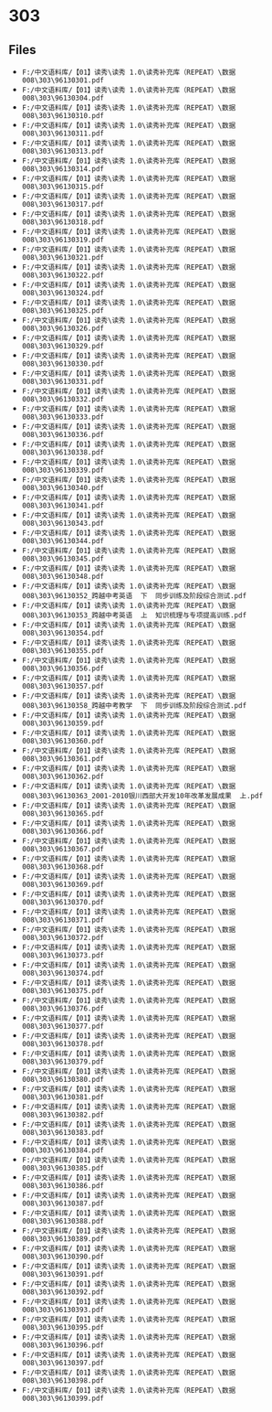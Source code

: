 # 303

## Files

- `F:/中文语料库/【01】读秀\读秀 1.0\读秀补充库（REPEAT）\数据008\303\96130301.pdf`
- `F:/中文语料库/【01】读秀\读秀 1.0\读秀补充库（REPEAT）\数据008\303\96130304.pdf`
- `F:/中文语料库/【01】读秀\读秀 1.0\读秀补充库（REPEAT）\数据008\303\96130310.pdf`
- `F:/中文语料库/【01】读秀\读秀 1.0\读秀补充库（REPEAT）\数据008\303\96130311.pdf`
- `F:/中文语料库/【01】读秀\读秀 1.0\读秀补充库（REPEAT）\数据008\303\96130313.pdf`
- `F:/中文语料库/【01】读秀\读秀 1.0\读秀补充库（REPEAT）\数据008\303\96130314.pdf`
- `F:/中文语料库/【01】读秀\读秀 1.0\读秀补充库（REPEAT）\数据008\303\96130315.pdf`
- `F:/中文语料库/【01】读秀\读秀 1.0\读秀补充库（REPEAT）\数据008\303\96130317.pdf`
- `F:/中文语料库/【01】读秀\读秀 1.0\读秀补充库（REPEAT）\数据008\303\96130318.pdf`
- `F:/中文语料库/【01】读秀\读秀 1.0\读秀补充库（REPEAT）\数据008\303\96130319.pdf`
- `F:/中文语料库/【01】读秀\读秀 1.0\读秀补充库（REPEAT）\数据008\303\96130321.pdf`
- `F:/中文语料库/【01】读秀\读秀 1.0\读秀补充库（REPEAT）\数据008\303\96130322.pdf`
- `F:/中文语料库/【01】读秀\读秀 1.0\读秀补充库（REPEAT）\数据008\303\96130324.pdf`
- `F:/中文语料库/【01】读秀\读秀 1.0\读秀补充库（REPEAT）\数据008\303\96130325.pdf`
- `F:/中文语料库/【01】读秀\读秀 1.0\读秀补充库（REPEAT）\数据008\303\96130326.pdf`
- `F:/中文语料库/【01】读秀\读秀 1.0\读秀补充库（REPEAT）\数据008\303\96130329.pdf`
- `F:/中文语料库/【01】读秀\读秀 1.0\读秀补充库（REPEAT）\数据008\303\96130330.pdf`
- `F:/中文语料库/【01】读秀\读秀 1.0\读秀补充库（REPEAT）\数据008\303\96130331.pdf`
- `F:/中文语料库/【01】读秀\读秀 1.0\读秀补充库（REPEAT）\数据008\303\96130332.pdf`
- `F:/中文语料库/【01】读秀\读秀 1.0\读秀补充库（REPEAT）\数据008\303\96130333.pdf`
- `F:/中文语料库/【01】读秀\读秀 1.0\读秀补充库（REPEAT）\数据008\303\96130336.pdf`
- `F:/中文语料库/【01】读秀\读秀 1.0\读秀补充库（REPEAT）\数据008\303\96130338.pdf`
- `F:/中文语料库/【01】读秀\读秀 1.0\读秀补充库（REPEAT）\数据008\303\96130339.pdf`
- `F:/中文语料库/【01】读秀\读秀 1.0\读秀补充库（REPEAT）\数据008\303\96130340.pdf`
- `F:/中文语料库/【01】读秀\读秀 1.0\读秀补充库（REPEAT）\数据008\303\96130341.pdf`
- `F:/中文语料库/【01】读秀\读秀 1.0\读秀补充库（REPEAT）\数据008\303\96130343.pdf`
- `F:/中文语料库/【01】读秀\读秀 1.0\读秀补充库（REPEAT）\数据008\303\96130344.pdf`
- `F:/中文语料库/【01】读秀\读秀 1.0\读秀补充库（REPEAT）\数据008\303\96130345.pdf`
- `F:/中文语料库/【01】读秀\读秀 1.0\读秀补充库（REPEAT）\数据008\303\96130348.pdf`
- `F:/中文语料库/【01】读秀\读秀 1.0\读秀补充库（REPEAT）\数据008\303\96130352_跨越中考英语  下  同步训练及阶段综合测试.pdf`
- `F:/中文语料库/【01】读秀\读秀 1.0\读秀补充库（REPEAT）\数据008\303\96130353_跨越中考英语  上  知识梳理与专项提高训练.pdf`
- `F:/中文语料库/【01】读秀\读秀 1.0\读秀补充库（REPEAT）\数据008\303\96130354.pdf`
- `F:/中文语料库/【01】读秀\读秀 1.0\读秀补充库（REPEAT）\数据008\303\96130355.pdf`
- `F:/中文语料库/【01】读秀\读秀 1.0\读秀补充库（REPEAT）\数据008\303\96130356.pdf`
- `F:/中文语料库/【01】读秀\读秀 1.0\读秀补充库（REPEAT）\数据008\303\96130357.pdf`
- `F:/中文语料库/【01】读秀\读秀 1.0\读秀补充库（REPEAT）\数据008\303\96130358_跨越中考教学  下  同步训练及阶段综合测试.pdf`
- `F:/中文语料库/【01】读秀\读秀 1.0\读秀补充库（REPEAT）\数据008\303\96130359.pdf`
- `F:/中文语料库/【01】读秀\读秀 1.0\读秀补充库（REPEAT）\数据008\303\96130360.pdf`
- `F:/中文语料库/【01】读秀\读秀 1.0\读秀补充库（REPEAT）\数据008\303\96130361.pdf`
- `F:/中文语料库/【01】读秀\读秀 1.0\读秀补充库（REPEAT）\数据008\303\96130362.pdf`
- `F:/中文语料库/【01】读秀\读秀 1.0\读秀补充库（REPEAT）\数据008\303\96130363_2001-2010银川西部大开发10年改革发展成果  上.pdf`
- `F:/中文语料库/【01】读秀\读秀 1.0\读秀补充库（REPEAT）\数据008\303\96130365.pdf`
- `F:/中文语料库/【01】读秀\读秀 1.0\读秀补充库（REPEAT）\数据008\303\96130366.pdf`
- `F:/中文语料库/【01】读秀\读秀 1.0\读秀补充库（REPEAT）\数据008\303\96130367.pdf`
- `F:/中文语料库/【01】读秀\读秀 1.0\读秀补充库（REPEAT）\数据008\303\96130368.pdf`
- `F:/中文语料库/【01】读秀\读秀 1.0\读秀补充库（REPEAT）\数据008\303\96130369.pdf`
- `F:/中文语料库/【01】读秀\读秀 1.0\读秀补充库（REPEAT）\数据008\303\96130370.pdf`
- `F:/中文语料库/【01】读秀\读秀 1.0\读秀补充库（REPEAT）\数据008\303\96130371.pdf`
- `F:/中文语料库/【01】读秀\读秀 1.0\读秀补充库（REPEAT）\数据008\303\96130372.pdf`
- `F:/中文语料库/【01】读秀\读秀 1.0\读秀补充库（REPEAT）\数据008\303\96130373.pdf`
- `F:/中文语料库/【01】读秀\读秀 1.0\读秀补充库（REPEAT）\数据008\303\96130374.pdf`
- `F:/中文语料库/【01】读秀\读秀 1.0\读秀补充库（REPEAT）\数据008\303\96130375.pdf`
- `F:/中文语料库/【01】读秀\读秀 1.0\读秀补充库（REPEAT）\数据008\303\96130376.pdf`
- `F:/中文语料库/【01】读秀\读秀 1.0\读秀补充库（REPEAT）\数据008\303\96130377.pdf`
- `F:/中文语料库/【01】读秀\读秀 1.0\读秀补充库（REPEAT）\数据008\303\96130378.pdf`
- `F:/中文语料库/【01】读秀\读秀 1.0\读秀补充库（REPEAT）\数据008\303\96130379.pdf`
- `F:/中文语料库/【01】读秀\读秀 1.0\读秀补充库（REPEAT）\数据008\303\96130380.pdf`
- `F:/中文语料库/【01】读秀\读秀 1.0\读秀补充库（REPEAT）\数据008\303\96130381.pdf`
- `F:/中文语料库/【01】读秀\读秀 1.0\读秀补充库（REPEAT）\数据008\303\96130382.pdf`
- `F:/中文语料库/【01】读秀\读秀 1.0\读秀补充库（REPEAT）\数据008\303\96130383.pdf`
- `F:/中文语料库/【01】读秀\读秀 1.0\读秀补充库（REPEAT）\数据008\303\96130384.pdf`
- `F:/中文语料库/【01】读秀\读秀 1.0\读秀补充库（REPEAT）\数据008\303\96130385.pdf`
- `F:/中文语料库/【01】读秀\读秀 1.0\读秀补充库（REPEAT）\数据008\303\96130386.pdf`
- `F:/中文语料库/【01】读秀\读秀 1.0\读秀补充库（REPEAT）\数据008\303\96130387.pdf`
- `F:/中文语料库/【01】读秀\读秀 1.0\读秀补充库（REPEAT）\数据008\303\96130388.pdf`
- `F:/中文语料库/【01】读秀\读秀 1.0\读秀补充库（REPEAT）\数据008\303\96130389.pdf`
- `F:/中文语料库/【01】读秀\读秀 1.0\读秀补充库（REPEAT）\数据008\303\96130390.pdf`
- `F:/中文语料库/【01】读秀\读秀 1.0\读秀补充库（REPEAT）\数据008\303\96130391.pdf`
- `F:/中文语料库/【01】读秀\读秀 1.0\读秀补充库（REPEAT）\数据008\303\96130392.pdf`
- `F:/中文语料库/【01】读秀\读秀 1.0\读秀补充库（REPEAT）\数据008\303\96130393.pdf`
- `F:/中文语料库/【01】读秀\读秀 1.0\读秀补充库（REPEAT）\数据008\303\96130395.pdf`
- `F:/中文语料库/【01】读秀\读秀 1.0\读秀补充库（REPEAT）\数据008\303\96130396.pdf`
- `F:/中文语料库/【01】读秀\读秀 1.0\读秀补充库（REPEAT）\数据008\303\96130397.pdf`
- `F:/中文语料库/【01】读秀\读秀 1.0\读秀补充库（REPEAT）\数据008\303\96130398.pdf`
- `F:/中文语料库/【01】读秀\读秀 1.0\读秀补充库（REPEAT）\数据008\303\96130399.pdf`
